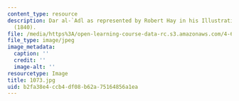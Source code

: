 ```yaml
---
content_type: resource
description: Dar al-`Adl as represented by Robert Hay in his Illustrations of Cairo
  (1840).
file: /media/https%3A/open-learning-course-data-rc.s3.amazonaws.com/4-615-the-architecture-of-cairo-spring-2002/b2fa38e4ccb4df08b62a75164856a1ea_1073.jpg
file_type: image/jpeg
image_metadata:
  caption: ''
  credit: ''
  image-alt: ''
resourcetype: Image
title: 1073.jpg
uid: b2fa38e4-ccb4-df08-b62a-75164856a1ea
---
```

